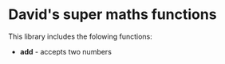 # David's super maths functions

This library includes the folowing functions:

- **add** - accepts two numbers
